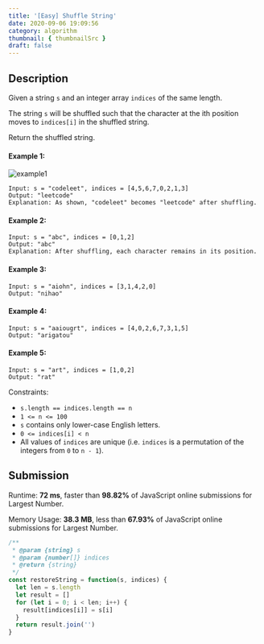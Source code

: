 ```yaml
---
title: '[Easy] Shuffle String'
date: 2020-09-06 19:09:56
category: algorithm
thumbnail: { thumbnailSrc }
draft: false
---
```


## Description

Given a string `s` and an integer array `indices` of the same length.

The string `s` will be shuffled such that the character at the ith position moves to `indices[i]` in the shuffled string.

Return the shuffled string.

#### Example 1:

![example1](https://assets.leetcode.com/uploads/2020/07/09/q1.jpg)

```
Input: s = "codeleet", indices = [4,5,6,7,0,2,1,3]
Output: "leetcode"
Explanation: As shown, "codeleet" becomes "leetcode" after shuffling.
```

#### Example 2:

```
Input: s = "abc", indices = [0,1,2]
Output: "abc"
Explanation: After shuffling, each character remains in its position.
```

#### Example 3:

```
Input: s = "aiohn", indices = [3,1,4,2,0]
Output: "nihao"
```

#### Example 4:

```
Input: s = "aaiougrt", indices = [4,0,2,6,7,3,1,5]
Output: "arigatou"
```

#### Example 5:

```
Input: s = "art", indices = [1,0,2]
Output: "rat"
```

Constraints:

- `s.length == indices.length == n`
- `1 <= n <= 100`
- `s` contains only lower-case English letters.
- `0 <= indices[i] < n`
- All values of `indices` are unique (i.e. `indices` is a permutation of the integers from `0` to `n - 1`).

## Submission

Runtime: **72 ms**, faster than **98.82%** of JavaScript online submissions for Largest Number.

Memory Usage: **38.3 MB**, less than **67.93%** of JavaScript online submissions for Largest Number.

```javascript
/**
 * @param {string} s
 * @param {number[]} indices
 * @return {string}
 */
const restoreString = function(s, indices) {
  let len = s.length
  let result = []
  for (let i = 0; i < len; i++) {
    result[indices[i]] = s[i]
  }
  return result.join('')
}
```
